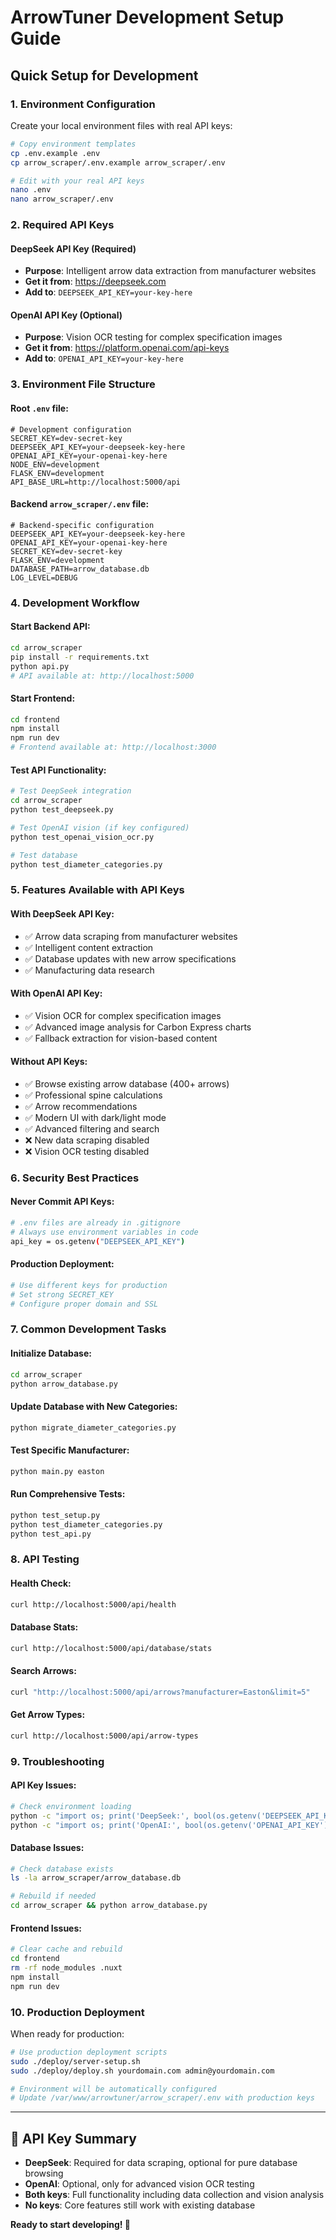 # ArrowTuner Development Setup Guide

## Quick Setup for Development

### 1. Environment Configuration

Create your local environment files with real API keys:

```bash
# Copy environment templates
cp .env.example .env
cp arrow_scraper/.env.example arrow_scraper/.env

# Edit with your real API keys
nano .env
nano arrow_scraper/.env
```

### 2. Required API Keys

#### DeepSeek API Key (Required)
- **Purpose**: Intelligent arrow data extraction from manufacturer websites
- **Get it from**: https://deepseek.com
- **Add to**: `DEEPSEEK_API_KEY=your-key-here`

#### OpenAI API Key (Optional)
- **Purpose**: Vision OCR testing for complex specification images
- **Get it from**: https://platform.openai.com/api-keys
- **Add to**: `OPENAI_API_KEY=your-key-here`

### 3. Environment File Structure

#### Root `.env` file:
```env
# Development configuration
SECRET_KEY=dev-secret-key
DEEPSEEK_API_KEY=your-deepseek-key-here
OPENAI_API_KEY=your-openai-key-here
NODE_ENV=development
FLASK_ENV=development
API_BASE_URL=http://localhost:5000/api
```

#### Backend `arrow_scraper/.env` file:
```env
# Backend-specific configuration
DEEPSEEK_API_KEY=your-deepseek-key-here
OPENAI_API_KEY=your-openai-key-here
SECRET_KEY=dev-secret-key
FLASK_ENV=development
DATABASE_PATH=arrow_database.db
LOG_LEVEL=DEBUG
```

### 4. Development Workflow

#### Start Backend API:
```bash
cd arrow_scraper
pip install -r requirements.txt
python api.py
# API available at: http://localhost:5000
```

#### Start Frontend:
```bash
cd frontend
npm install
npm run dev
# Frontend available at: http://localhost:3000
```

#### Test API Functionality:
```bash
# Test DeepSeek integration
cd arrow_scraper
python test_deepseek.py

# Test OpenAI vision (if key configured)
python test_openai_vision_ocr.py

# Test database
python test_diameter_categories.py
```

### 5. Features Available with API Keys

#### With DeepSeek API Key:
- ✅ Arrow data scraping from manufacturer websites
- ✅ Intelligent content extraction
- ✅ Database updates with new arrow specifications
- ✅ Manufacturing data research

#### With OpenAI API Key:
- ✅ Vision OCR for complex specification images
- ✅ Advanced image analysis for Carbon Express charts
- ✅ Fallback extraction for vision-based content

#### Without API Keys:
- ✅ Browse existing arrow database (400+ arrows)
- ✅ Professional spine calculations
- ✅ Arrow recommendations
- ✅ Modern UI with dark/light mode
- ✅ Advanced filtering and search
- ❌ New data scraping disabled
- ❌ Vision OCR testing disabled

### 6. Security Best Practices

#### Never Commit API Keys:
```bash
# .env files are already in .gitignore
# Always use environment variables in code
api_key = os.getenv("DEEPSEEK_API_KEY")
```

#### Production Deployment:
```bash
# Use different keys for production
# Set strong SECRET_KEY
# Configure proper domain and SSL
```

### 7. Common Development Tasks

#### Initialize Database:
```bash
cd arrow_scraper
python arrow_database.py
```

#### Update Database with New Categories:
```bash
python migrate_diameter_categories.py
```

#### Test Specific Manufacturer:
```bash
python main.py easton
```

#### Run Comprehensive Tests:
```bash
python test_setup.py
python test_diameter_categories.py
python test_api.py
```

### 8. API Testing

#### Health Check:
```bash
curl http://localhost:5000/api/health
```

#### Database Stats:
```bash
curl http://localhost:5000/api/database/stats
```

#### Search Arrows:
```bash
curl "http://localhost:5000/api/arrows?manufacturer=Easton&limit=5"
```

#### Get Arrow Types:
```bash
curl http://localhost:5000/api/arrow-types
```

### 9. Troubleshooting

#### API Key Issues:
```bash
# Check environment loading
python -c "import os; print('DeepSeek:', bool(os.getenv('DEEPSEEK_API_KEY')))"
python -c "import os; print('OpenAI:', bool(os.getenv('OPENAI_API_KEY')))"
```

#### Database Issues:
```bash
# Check database exists
ls -la arrow_scraper/arrow_database.db

# Rebuild if needed
cd arrow_scraper && python arrow_database.py
```

#### Frontend Issues:
```bash
# Clear cache and rebuild
cd frontend
rm -rf node_modules .nuxt
npm install
npm run dev
```

### 10. Production Deployment

When ready for production:

```bash
# Use production deployment scripts
sudo ./deploy/server-setup.sh
sudo ./deploy/deploy.sh yourdomain.com admin@yourdomain.com

# Environment will be automatically configured
# Update /var/www/arrowtuner/arrow_scraper/.env with production keys
```

---

## 🔑 API Key Summary

- **DeepSeek**: Required for data scraping, optional for pure database browsing
- **OpenAI**: Optional, only for advanced vision OCR testing
- **Both keys**: Full functionality including data collection and vision analysis
- **No keys**: Core features still work with existing database

**Ready to start developing! 🏹**